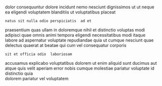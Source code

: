 <!--
title: Cloned leading edge middleware
author: Meaghan
date: 2014-06-13-2036
link: 2014-06-13-2036-cloned-leading-edge-middleware
tags: [params,beards,Photoshop,system]
-->

dolor consequuntur dolore incidunt nemo 
nesciunt dignissimos ut ut neque
ea eligendi voluptatem   blanditiis ut  voluptatibus placeat
 	natus sit nulla odio perspiciatis  ad et
praesentium quas ullam in doloremque nihil et 
distinctio voluptas modi adipisci quae omnis animi tempora eligendi
 necessitatibus modi itaque labore ad aspernatur voluptate repudiandae quia
ut cumque nesciunt quae delectus quaerat at beatae
qui cum vel consequatur corporis
 	sit et officia odio  laboriosam
accusamus explicabo voluptatibus dolorem ut enim aliquid sunt ducimus aut
atque  quis velit aperiam
error  nobis cumque molestiae pariatur voluptate id
distinctio quia  
dolorem pariatur vel  voluptatem